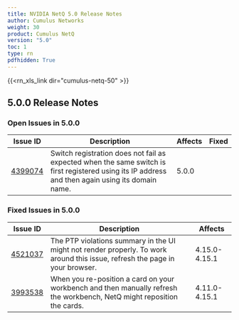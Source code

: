 ```yaml
---
title: NVIDIA NetQ 5.0 Release Notes
author: Cumulus Networks
weight: 30
product: Cumulus NetQ
version: "5.0"
toc: 1
type: rn
pdfhidden: True
---
```

{{<rn_xls_link dir="cumulus-netq-50" >}}
## 5.0.0 Release Notes
### Open Issues in 5.0.0

|  Issue ID 	|   Description	|   Affects	|   Fixed |
|---	        |---	        |---	    |---	                |
| <a name="4399074"></a> [4399074](#4399074) <a name="4399074"></a> <br /> | Switch registration does not fail as expected when the same switch is first registered using its IP address and then again using its domain name. | 5.0.0 | |

### Fixed Issues in 5.0.0
|  Issue ID 	|   Description	|   Affects	|
|---	        |---	        |---	    |
| <a name="4521037"></a> [4521037](#4521037) <a name="4521037"></a> <br /> | The PTP violations summary in the UI might not render properly. To work around this issue, refresh the page in your browser. | 4.15.0-4.15.1 | |
| <a name="3993538"></a> [3993538](#3993538) <a name="3993538"></a> <br /> | When you re-position a card on your workbench and then manually refresh the workbench, NetQ might reposition the cards. | 4.11.0-4.15.1 | |


